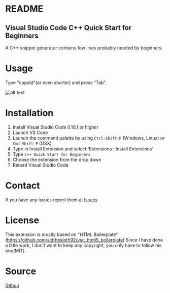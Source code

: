 # README
## Visual Studio Code C++ Quick Start for Beginners

A C++ snippet generator contains few lines probably needed by beginners.

# Usage
Type "cppstd"(or even shorter) and press "Tab".

![alt text](https://github.com/yyxhx/vscx_cppQuickStartForBeginners/blob/master/images/preview.gif "Snippets Preview")

# Installation

1. Install Visual Studio Code 0.10.1 or higher
2. Launch VS Code
3. Launch the command palette by using `Ctrl-Shift-P` (Windows, Linux) or `Cmd-Shift-P` (OSX)
4. Type in Install Extension and select 'Extensions : Install Extensions'
5. Type `C++ Quick Start for Beginners`
6. Choose the extension from the drop down
7. Reload Visual Studio Code

# Contact
If you have any issues report them at [Issues](https://github.com/yyxhx/vscx_cppQuickStartForBeginners/issues)

# License
This extension is mostly based on "HTML Boilerplate" (https://github.com/sidthesloth92/vsc_html5_boilerplate)
Since I have done a little work, I don't want to keep any copyright, you only have to follow his one(MIT).

# Source
[Github](https://github.com/yyxhx/vscx_cppQuickStartForBeginners)

